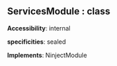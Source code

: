 ## **ServicesModule** : class
**Accessibility**: internal

**specificities**: sealed

**Implements**: NinjectModule

